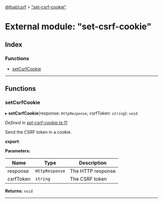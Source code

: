 [@foal/csrf](../README.md) > ["set-csrf-cookie"](../modules/_set_csrf_cookie_.md)

# External module: "set-csrf-cookie"

## Index

### Functions

* [setCsrfCookie](_set_csrf_cookie_.md#setcsrfcookie)

---

## Functions

<a id="setcsrfcookie"></a>

###  setCsrfCookie

▸ **setCsrfCookie**(response: *`HttpResponse`*, csrfToken: *`string`*): `void`

*Defined in [set-csrf-cookie.ts:11](https://github.com/FoalTS/foal/blob/538afb23/packages/csrf/src/set-csrf-cookie.ts#L11)*

Send the CSRF token in a cookie.

*__export__*: 

**Parameters:**

| Name | Type | Description |
| ------ | ------ | ------ |
| response | `HttpResponse` |  The HTTP response |
| csrfToken | `string` |  The CSRF token |

**Returns:** `void`

___

